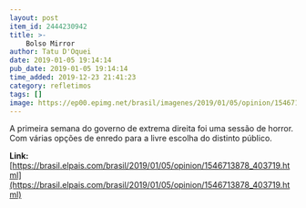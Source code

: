 ```yaml
---
layout: post
item_id: 2444230942
title: >-
    Bolso Mirror
author: Tatu D'Oquei
date: 2019-01-05 19:14:14
pub_date: 2019-01-05 19:14:14
time_added: 2019-12-23 21:41:23
category: refletimos
tags: []
image: https://ep00.epimg.net/brasil/imagenes/2019/01/05/opinion/1546713878_403719_1546714512_rrss_normal.jpg
---
```


A primeira semana do governo de extrema direita foi uma sessão de horror. Com várias opções de enredo para a livre escolha do distinto público.

**Link:** [https://brasil.elpais.com/brasil/2019/01/05/opinion/1546713878_403719.html](https://brasil.elpais.com/brasil/2019/01/05/opinion/1546713878_403719.html)

